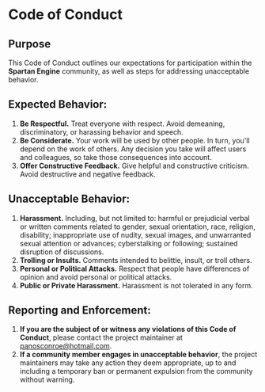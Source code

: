 # Code of Conduct

## Purpose

This Code of Conduct outlines our expectations for participation within the **Spartan Engine** community, as well as steps for addressing unacceptable behavior.

## Expected Behavior:

1. **Be Respectful.** Treat everyone with respect. Avoid demeaning, discriminatory, or harassing behavior and speech.
2. **Be Considerate.** Your work will be used by other people. In turn, you'll depend on the work of others. Any decision you take will affect users and colleagues, so take those consequences into account.
3. **Offer Constructive Feedback.** Give helpful and constructive criticism. Avoid destructive and negative feedback.

## Unacceptable Behavior:

1. **Harassment.** Including, but not limited to: harmful or prejudicial verbal or written comments related to gender, sexual orientation, race, religion, disability; inappropriate use of nudity, sexual images, and unwarranted sexual attention or advances; cyberstalking or following; sustained disruption of discussions.
2. **Trolling or Insults.** Comments intended to belittle, insult, or troll others.
3. **Personal or Political Attacks.** Respect that people have differences of opinion and avoid personal or political attacks.
4. **Public or Private Harassment.** Harassment is not tolerated in any form.

## Reporting and Enforcement:

1. **If you are the subject of or witness any violations of this Code of Conduct**, please contact the project maintainer at [panosconroe@hotmail.com](mailto:panosconroe@hotmail.com).
2. **If a community member engages in unacceptable behavior**, the project maintainers may take any action they deem appropriate, up to and including a temporary ban or permanent expulsion from the community without warning.
